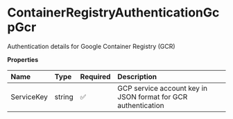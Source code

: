 # ContainerRegistryAuthenticationGcpGcr

Authentication details for Google Container Registry (GCR)

**Properties**

| Name       | Type   | Required | Description                                                   |
| :--------- | :----- | :------- | :------------------------------------------------------------ |
| ServiceKey | string | ✅       | GCP service account key in JSON format for GCR authentication |
